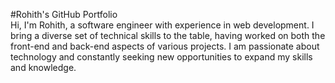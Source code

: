 #Rohith's GitHub Portfolio   
Hi, I'm Rohith, a software engineer with experience in web development. I bring a diverse set of technical skills to the table, having worked on both the front-end and back-end aspects of various projects. I am passionate about technology and constantly seeking new opportunities to expand my skills and knowledge.
